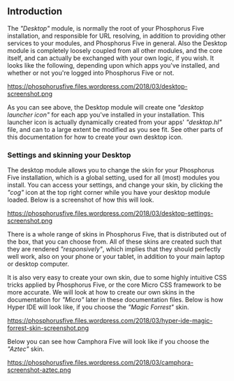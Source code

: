 ## Introduction

The _"Desktop"_ module, is normally the root of your Phosphorus Five installation, and responsible for URL resolving,
in addition to providing other services to your modules, and Phosphorus Five in general. Also the Desktop module
is completely loosely coupled from all other modules, and the core itself, and can actually be exchanged with your
own logic, if you wish. It looks like the following, depending upon which apps you've installed, and whether
or not you're logged into Phosphorus Five or not.

https://phosphorusfive.files.wordpress.com/2018/03/desktop-screenshot.png

As you can see above, the Desktop module will create one _"desktop launcher icon"_ for each app you've
installed in your installation. This launcher icon is actually dynamically created from your apps'
_"desktop.hl"_ file, and can to a large extent be modified as you see fit. See other parts of this
documentation for how to create your own desktop icon.

### Settings and skinning your Desktop

The desktop module allows you to change the skin for your Phosphorus Five installation, which is a global
setting, used for all (most) modules you install. You can access your settings, and change your skin,
by clicking the _"cog"_ icon at the top right corner while you have your desktop module loaded. Below
is a screenshot of how this will look.

https://phosphorusfive.files.wordpress.com/2018/03/desktop-settings-screenshot.png

There is a whole range of skins in Phosphorus Five, that is distributed out of the box, that
you can choose from. All of these skins are created such that they are rendered _"responsively"_,
which implies that they should perfectly well work, also on your phone or your tablet, in addition
to your main laptop or desktop computer.

It is also very easy to create your own skin, due to some highly intuitive CSS tricks applied
by Phosphorus Five, or the core Micro CSS framework to be more accurate. We will look at how to
create our own skins in the documentation for _"Micro"_ later in these documentation files. Below
is how Hyper IDE will look like, if you choose the _"Magic Forrest"_ skin.

https://phosphorusfive.files.wordpress.com/2018/03/hyper-ide-magic-forrest-skin-screenshot.png

Below you can see how Camphora Five will look like if you choose the _"Aztec"_ skin.

https://phosphorusfive.files.wordpress.com/2018/03/camphora-screenshot-aztec.png
